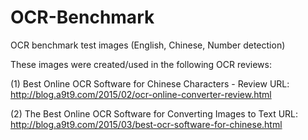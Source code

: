 # OCR-Benchmark
OCR benchmark test images (English, Chinese, Number detection)

These images were created/used in the following OCR reviews:

(1) Best Online OCR Software for Chinese Characters - Review
URL: http://blog.a9t9.com/2015/02/ocr-online-converter-review.html

(2) The Best Online OCR Software for Converting Images to Text
URL: http://blog.a9t9.com/2015/03/best-ocr-software-for-chinese.html
